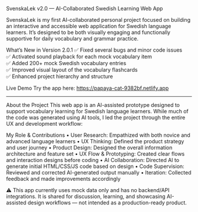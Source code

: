 SvenskaLek v2.0 — AI-Collaborated Swedish Learning Web App

SvenskaLek is my first AI-collaborated personal project focused on building an interactive and accessible web application for Swedish language learners. It’s designed to be both visually engaging and functionally supportive for daily vocabulary and grammar practice.

What’s New in Version 2.0.1
✅ Fixed several bugs and minor code issues <br />
✅ Activated sound playback for each mock vocabulary item <br />
✅ Added 200+ mock Swedish vocabulary entries <br />
✅ Improved visual layout of the vocabulary flashcards <br />
✅ Enhanced project hierarchy and structure <br />

Live Demo
Try the app here: https://papaya-cat-9382bf.netlify.app


_____________________________________________________________________________________________________________________________________________________________________________________________________________________________
About the Project
This web app is an AI-assisted prototype designed to support vocabulary learning for Swedish language learners. While much of the code was generated using AI tools, I led the project through the entire UX and development workflow:

My Role & Contributions
• User Research: Empathized with both novice and advanced language learners
• UX Thinking: Defined the product strategy and user journey
• Product Design: Designed the overall information architecture and feature set
• UX Flow & Prototyping: Created clear flows and interaction designs before coding
• AI Collaboration: Directed AI to generate initial HTML/CSS/JS code based on design
• Code Supervision: Reviewed and corrected AI-generated output manually
• Iteration: Collected feedback and made improvements accordingly

⚠️ This app currently uses mock data only and has no backend/API integrations. It is shared for discussion, learning, and showcasing AI-assisted design workflows — not intended as a production-ready product.
